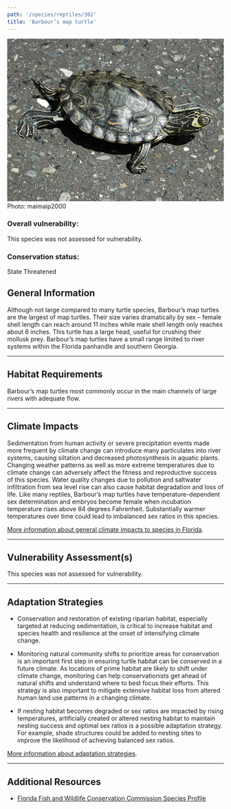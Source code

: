 ```yaml
---
path: '/species/reptiles/302'
title: 'Barbour’s map turtle'
---
```


<content-header icon="turtles" title="Barbour’s map turtle" subtitle="Graptemys barbouri">
</content-header>

<div id="TopSection">

<div class="header-photo"><img src="302.jpg" alt="Photo for 302"/>
<figcaption>Photo: maimaip2000</figcaption></div>

<div>

### Overall vulnerability:

This species was not assessed for vulnerability.



### Conservation status:

State Threatened

</div>
</div>

## General Information

Although not large compared to many turtle species, Barbour’s map turtles are the largest of map turtles.  Their size varies dramatically by sex – female shell length can reach around 11 inches while male shell length only reaches about 6 inches.  This turtle has a large head, useful for crushing their mollusk prey.  Barbour’s map turtles have a small range limited to river systems within the Florida panhandle and southern Georgia.

<hr />

## Habitat Requirements

Barbour’s map turtles most commonly occur in the main channels of large rivers with adequate flow.

<hr />

## Climate Impacts

Sedimentation from human activity or severe precipitation events made more frequent by climate change can introduce many particulates into river systems, causing siltation and decreased photosynthesis in aquatic plants. Changing weather patterns as well as more extreme temperatures due to climate change can adversely affect the fitness and reproductive success of this species. Water quality changes due to pollution and saltwater infiltration from sea level rise can also cause habitat degradation and loss of life.  Like many reptiles, Barbour’s map turtles have temperature-dependent sex determination and embryos become female when incubation temperature rises above 84 degrees Fahrenheit.   Substantially warmer temperatures over time could lead to imbalanced sex ratios in this species.

[More information about general climate impacts to species in Florida](/impacts/species).



<hr />

## Vulnerability Assessment(s)

This species was not assessed for vulnerability.

<hr />

## Adaptation Strategies

- Conservation and restoration of existing riparian habitat, especially targeted at reducing sedimentation, is critical to increase habitat and species health and resilience at the onset of intensifying climate change.

- Monitoring natural community shifts to prioritize areas for conservation is an important first step in ensuring turtle habitat can be conserved in a future climate.  As locations of prime habitat are likely to shift under climate change, monitoring can help conservationists get ahead of natural shifts and understand where to best focus their efforts.  This strategy is also important to mitigate extensive habitat loss from altered human land use patterns in a changing climate.

- If nesting habitat becomes degraded or sex ratios are impacted by rising temperatures, artificially created or altered nesting habitat to maintain nesting success and optimal sex ratios is a possible adaptation strategy.  For example, shade structures could be added to nesting sites to improve the likelihood of achieving balanced sex ratios.

[More information about adaptation strategies](/strategies).

<hr />


## Additional Resources

- [Florida Fish and Wildlife Conservation Commission Species Profile](https://myfwc.com/wildlifehabitats/profiles/reptiles/freshwater-turtles/barbours-map-turtle/)
